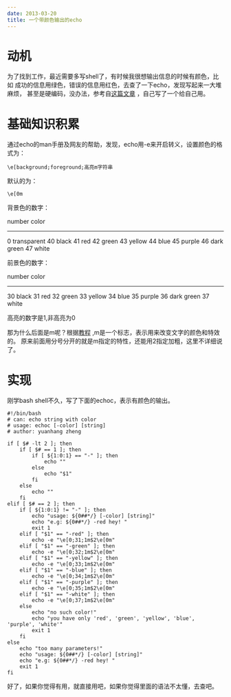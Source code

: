 ```yaml
---
date: 2013-03-20
title: 一个带颜色输出的echo
---
```


动机
====

为了找到工作，最近需要多写shell了，有时候我很想输出信息的时候有颜色，比如
成功的信息用绿色，错误的信息用红色，去查了一下echo，发现写起来一大堆麻烦，
甚至是硬编码，没办法，参考自[这篇文章](http://hi.baidu.com/lonelycorn/item/c7472d4bc25127ea1e19bc96)
，自己写了一个给自己用。

基础知识积累
============

通过echo的man手册及网友的帮助，发现，echo用-e来开启转义，设置颜色的格式为：

``` {.example}
\e[background;foreground;高亮m字符串
```

默认的为：

``` {.example}
\e[0m
```

背景色的数字：

  number   color
  -------- -------------
  0        transparent
  40       black
  41       red
  42       green
  43       yellow
  44       blue
  45       purple
  46       dark green
  47       white

前景色的数字：

  number   color
  -------- ------------
  30       black
  31       red
  32       green
  33       yellow
  34       blue
  35       purple
  36       dark green
  37       white

高亮的数字是1,非高亮为0

那为什么后面是m呢？根据[教程](http://www.freeos.com/guides/lsst/misc.htm)
,m是一个标志，表示用来改变文字的颜色和特效的。
原来前面用分号分开的就是m指定的特性，还能用2指定加粗，这里不详细说了。

实现
====

刚学bash shell不久，写了下面的echoc，表示有颜色的输出。

``` {.bash}
#!/bin/bash
# can: echo string with color
# usage: echoc [-color] [string]
# author: yuanhang zheng

if [ $# -lt 2 ]; then
    if [ $# == 1 ]; then
        if [ ${1:0:1} == "-" ]; then
            echo ""
        else
            echo "$1"
        fi
    else
        echo "" 
    fi
elif [ $# == 2 ]; then
    if [ ${1:0:1} != "-" ]; then
        echo "usage: ${0##*/} [-color] [string]"
        echo "e.g: ${0##*/} -red hey! "
        exit 1
    elif [ "$1" == "-red" ]; then
        echo -e "\e[0;31;1m$2\e[0m"
    elif [ "$1" == "-green" ]; then
        echo -e "\e[0;32;1m$2\e[0m"
    elif [ "$1" == "-yellow" ]; then
        echo -e "\e[0;33;1m$2\e[0m"
    elif [ "$1" == "-blue" ]; then
        echo -e "\e[0;34;1m$2\e[0m"
    elif [ "$1" == "-purple" ]; then
        echo -e "\e[0;35;1m$2\e[0m"
    elif [ "$1" == "-white" ]; then
        echo -e "\e[0;37;1m$2\e[0m"
    else
        echo "no such color!"
        echo "you have only 'red', 'green', 'yellow', 'blue',
'purple', 'white'"
        exit 1
    fi
else
    echo "too many parameters!"
    echo "usage: ${0##*/} [-color] [string]"
    echo "e.g: ${0##*/} -red hey! "
    exit 1
fi
```

好了，如果你觉得有用，就直接用吧，如果你觉得里面的语法不太懂，去查吧。
